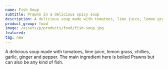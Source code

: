```yaml
---
name: Fish Soup
subtitle: Prawns in a delicious spicy soup
description: A delicious soup made with tomatoes, lime juice, lemon grass, chillies, garlic, ginger and pepper. The main ingredient here is boiled Prawns
product_group: food
image: /assets/p/products/food/fish-soup.jpg
featured:
tag: new
---
```

A delicious soup made with tomatoes, lime juice, lemon grass, chillies, garlic, ginger and pepper. The main ingredient here is boiled Prawns but can also be any kind of fish.
